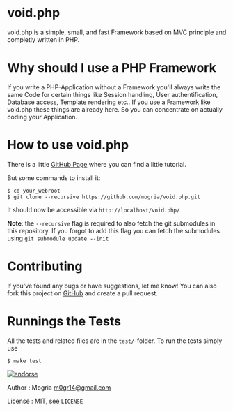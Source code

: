 # void.php
void.php is a simple, small, and fast Framework based on MVC principle and completly written in PHP.


# Why should I use a PHP Framework

If you write a PHP-Application without a Framework you'll always write the same Code for certain things like Session handling, User authentification, Database access, Template rendering etc..
If you use a Framework like void.php these things are already here. So you can concentrate on actually coding your Application.

# How to use void.php

There is a little [GitHub Page](http://mogria.github.com/void.php) where you can find a little tutorial.

But some commands to install it:

    $ cd your_webroot
    $ git clone --recursive https://github.com/mogria/void.php.git

It should now be accessible via `http://localhost/void.php/`

__Note__: the `--recursive` flag is required to also fetch the git submodules in this repository. If you forgot to add this flag you can fetch the submodules using `git submodule update --init`

# Contributing
If you've found any bugs or have suggestions, let me know! You can also fork this project on [GitHub](https://github.com/mogria/void.php) and create a pull request.

# Runnings the Tests
All the tests and related files are in the `test/`-folder. To run the tests simply use

    $ make test

[![endorse](http://api.coderwall.com/mogria/endorsecount.png)](http://coderwall.com/mogria)

Author
:   Mogria <m0gr14@gmail.com>

License
:   MIT, see `LICENSE`

